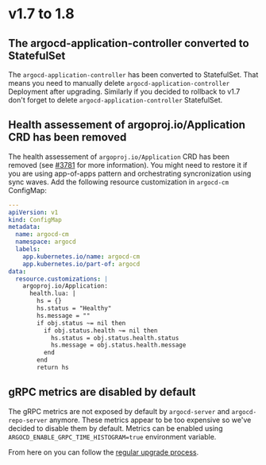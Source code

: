 # v1.7 to 1.8

## The argocd-application-controller converted to StatefulSet

The `argocd-application-controller` has been converted to StatefulSet. That means you need to manually delete `argocd-application-controller` Deployment after upgrading.
Similarly if you decided to rollback to v1.7 don't forget to delete `argocd-application-controller` StatefulSet.


## Health assessement of argoproj.io/Application CRD has been removed

The health assessement of `argoproj.io/Application` CRD has been removed (see [#3781](https://github.com/argoproj/argo-cd/issues/3781) for more information).
You might need to restore it if you are using app-of-apps pattern and orchestrating syncronization using sync waves. Add the following resource customization in
`argocd-cm` ConfigMap:

```yaml
---
apiVersion: v1
kind: ConfigMap
metadata:
  name: argocd-cm
  namespace: argocd
  labels:
    app.kubernetes.io/name: argocd-cm
    app.kubernetes.io/part-of: argocd
data:
  resource.customizations: |
    argoproj.io/Application:
      health.lua: |
        hs = {}
        hs.status = "Healthy"
        hs.message = ""
        if obj.status ~= nil then
          if obj.status.health ~= nil then
            hs.status = obj.status.health.status
            hs.message = obj.status.health.message
          end
        end
        return hs
```

## gRPC metrics are disabled by default

The gRPC metrics are not exposed by default by `argocd-server` and `argocd-repo-server` anymore. These metrics appear
to be too expensive so we've decided to disable them by default. Metrics can be enabled using
`ARGOCD_ENABLE_GRPC_TIME_HISTOGRAM=true` environment variable.  

From here on you can follow the [regular upgrade process](./overview.md).